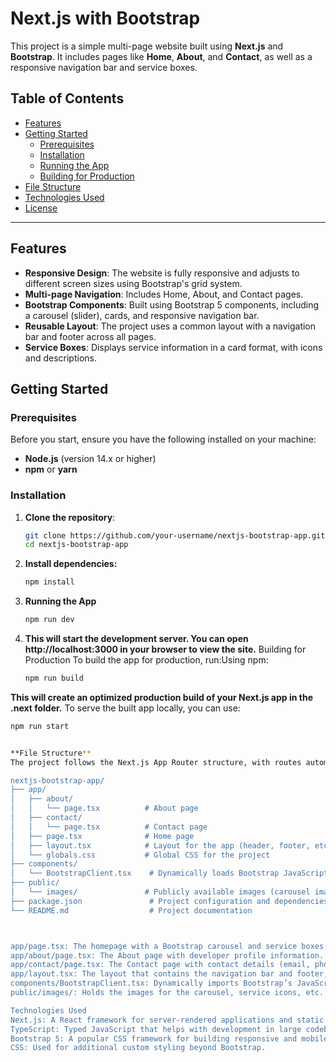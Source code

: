 # Next.js with Bootstrap

This project is a simple multi-page website built using **Next.js** and **Bootstrap**. It includes pages like **Home**, **About**, and **Contact**, as well as a responsive navigation bar and service boxes.

## Table of Contents

- [Features](#features)
- [Getting Started](#getting-started)
  - [Prerequisites](#prerequisites)
  - [Installation](#installation)
  - [Running the App](#running-the-app)
  - [Building for Production](#building-for-production)
- [File Structure](#file-structure)
- [Technologies Used](#technologies-used)
- [License](#license)

---

## Features

- **Responsive Design**: The website is fully responsive and adjusts to different screen sizes using Bootstrap's grid system.
- **Multi-page Navigation**: Includes Home, About, and Contact pages.
- **Bootstrap Components**: Built using Bootstrap 5 components, including a carousel (slider), cards, and responsive navigation bar.
- **Reusable Layout**: The project uses a common layout with a navigation bar and footer across all pages.
- **Service Boxes**: Displays service information in a card format, with icons and descriptions.

## Getting Started

### Prerequisites

Before you start, ensure you have the following installed on your machine:

- **Node.js** (version 14.x or higher)
- **npm** or **yarn**

### Installation

1. **Clone the repository**:

   ```bash
   git clone https://github.com/your-username/nextjs-bootstrap-app.git
   cd nextjs-bootstrap-app

2. **Install dependencies:**

   ```bash
   npm install

3. **Running the App**

   ```bash
   npm run dev

4. **This will start the development server. You can open http://localhost:3000 in your browser to view the site.**
Building for Production
To build the app for production, run:Using npm:

   ```bash
   npm run build


**This will create an optimized production build of your Next.js app in the .next folder.**
To serve the built app locally, you can use:


   ```bash
   npm run start


**File Structure**
The project follows the Next.js App Router structure, with routes automatically mapped based on the file structure in the app directory. Here's a breakdown of the main files:

nextjs-bootstrap-app/
├── app/
│   ├── about/
│   │   └── page.tsx          # About page
│   ├── contact/
│   │   └── page.tsx          # Contact page
│   ├── page.tsx              # Home page
│   ├── layout.tsx            # Layout for the app (header, footer, etc.)
│   └── globals.css           # Global CSS for the project
├── components/
│   └── BootstrapClient.tsx    # Dynamically loads Bootstrap JavaScript for client-side functionality
├── public/
│   └── images/               # Publicly available images (carousel images, icons, etc.)
├── package.json               # Project configuration and dependencies
└── README.md                  # Project documentation



app/page.tsx: The homepage with a Bootstrap carousel and service boxes.
app/about/page.tsx: The About page with developer profile information.
app/contact/page.tsx: The Contact page with contact details (email, phone, Upwork profile, etc.).
app/layout.tsx: The layout that contains the navigation bar and footer, shared across all pages.
components/BootstrapClient.tsx: Dynamically imports Bootstrap’s JavaScript to enable components like carousels and modals.
public/images/: Holds the images for the carousel, service icons, etc.

Technologies Used
Next.js: A React framework for server-rendered applications and static websites.
TypeScript: Typed JavaScript that helps with development in large codebases.
Bootstrap 5: A popular CSS framework for building responsive and mobile-first websites.
CSS: Used for additional custom styling beyond Bootstrap.

